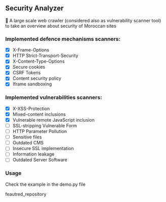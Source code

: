 ## Security Analyzer

🐍 A large scale web crawler (considered also as vulnerability scanner tool) to take an overview about security of Moroccan sites

### Implemented defence mechanisms scanners:
* [x] X-Frame-Options
* [x] HTTP Strict-Transport-Security
* [x] X-Content-Type-Options
* [x] Secure cookies
* [x] CSRF Tokens
* [x] Content security policy
* [x] Iframe sandboxing 

### Implemented vulnerabilities scanners:
* [x] X-XSS-Protection
* [x] Mixed-content inclusions
* [x] Vulnerable remote JavaScript inclusion
* [ ] SSL-stripping Vulnerable Form
* [ ] HTTP Parameter Pollution
* [ ] Sensitive files
* [ ] Outdated CMS
* [ ] Insecure SSL implementation
* [ ] Information leakage
* [ ] Outdated Server Software

### Usage
Check the example in the demo.py file


feautred_repository
